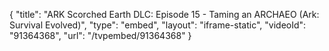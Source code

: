 {
    "title": "ARK Scorched Earth DLC: Episode 15 - Taming an ARCHAEO (Ark: Survival Evolved)",
    "type": "embed",
    "layout": "iframe-static",
    "videoId": "91364368",
    "url": "\/tvpembed\/91364368"
}